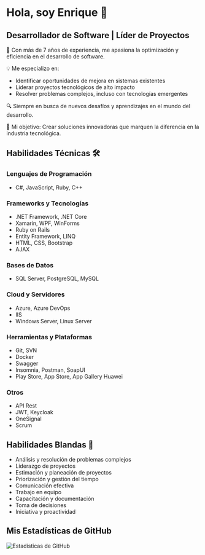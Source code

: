 # Hola, soy Enrique 👋
## Desarrollador de Software | Líder de Proyectos

🚀 Con más de 7 años de experiencia, me apasiona la optimización y eficiencia en el desarrollo de software.

💡 Me especializo en:
- Identificar oportunidades de mejora en sistemas existentes
- Liderar proyectos tecnológicos de alto impacto
- Resolver problemas complejos, incluso con tecnologías emergentes

🔍 Siempre en busca de nuevos desafíos y aprendizajes en el mundo del desarrollo.

🌟 Mi objetivo: Crear soluciones innovadoras que marquen la diferencia en la industria tecnológica.

## Habilidades Técnicas 🛠️

### Lenguajes de Programación
- C#, JavaScript, Ruby, C++

### Frameworks y Tecnologías
- .NET Framework, .NET Core
- Xamarin, WPF, WinForms
- Ruby on Rails
- Entity Framework, LINQ
- HTML, CSS, Bootstrap
- AJAX

### Bases de Datos
- SQL Server, PostgreSQL, MySQL

### Cloud y Servidores
- Azure, Azure DevOps
- IIS
- Windows Server, Linux Server

### Herramientas y Plataformas
- Git, SVN
- Docker
- Swagger
- Insomnia, Postman, SoapUI
- Play Store, App Store, App Gallery Huawei

### Otros
- API Rest
- JWT, Keycloak
- OneSignal
- Scrum

## Habilidades Blandas 🤝
- Análisis y resolución de problemas complejos
- Liderazgo de proyectos
- Estimación y planeación de proyectos
- Priorización y gestión del tiempo
- Comunicación efectiva
- Trabajo en equipo
- Capacitación y documentación
- Toma de decisiones
- Iniciativa y proactividad

## Mis Estadísticas de GitHub
![Estadísticas de GitHub](https://github-readme-stats.vercel.app/api?username=enriquearcep&show_icons=true)
